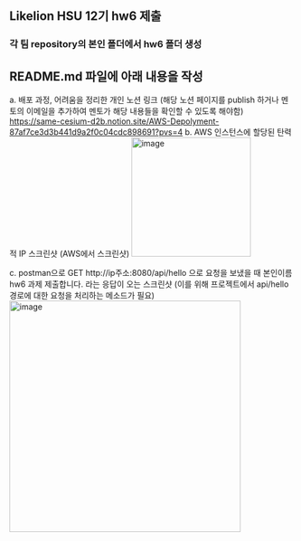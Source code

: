 ## Likelion HSU 12기 hw6 제출
### 각 팀 repository의 본인 폴더에서 hw6 폴더 생성
## README.md 파일에 아래 내용을 작성
a. 배포 과정, 어려움을 정리한 개인 노션 링크 (해당 노션 페이지를 publish 하거나 멘토의 이메일을 추가하여 멘토가 해당 내용들을 확인할 수 있도록 해야함)
https://same-cesium-d2b.notion.site/AWS-Depolyment-87af7ce3d3b441d9a2f0c04cdc898691?pvs=4
b. AWS 인스턴스에 할당된 탄력적 IP 스크린샷 (AWS에서 스크린샷)
<img width="211" alt="image" src="https://github.com/HSU-Likelion-Backend-12th/team-3/assets/77336664/e86d09de-2daa-42f5-91aa-a0598909eb8d">

c. postman으로 GET http://ip주소:8080/api/hello 으로 요청을 보냈을 때 본인이름 hw6 과제 제출합니다. 라는 응답이 오는 스크린샷 (이를 위해 프로젝트에서 api/hello 경로에 대한 요청을 처리하는 메소드가 필요)
<img width="409" alt="image" src="https://github.com/HSU-Likelion-Backend-12th/team-3/assets/77336664/19314110-2bca-42e7-b96c-2f9e0acfeca2">
